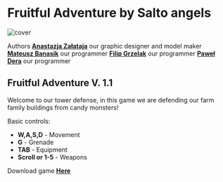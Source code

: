 # Fruitful Adventure by Salto angels
![cover](./Cover/gameplay.gif)

Authors
[**Anastazja Załataja**](https://github.com/Bananasa) our  graphic designer and model maker
[**Mateusz Banasik**](https://github.com/Bananasa) our programmer
[**Filip Grzelak**](https://github.com/Bananasa) our programmer
[**Paweł Dera**](https://github.com/Bananasa) our programmer


## Fruitful Adventure V. 1.1

Welcome to our tower defense, in this game we are defending our farm family buildings from candy monsters!

Basic controls:
- **W,A,S,D** - Movement
- **G** - Grenade
- **TAB** - Equipment
- **Scroll or 1-5** - Weapons


Download game [**Here**](https://drive.google.com/drive/folders/1iIM1e2dCnZIbMTmhUjMNdBpNJc5fkVYt?usp=sharing")
